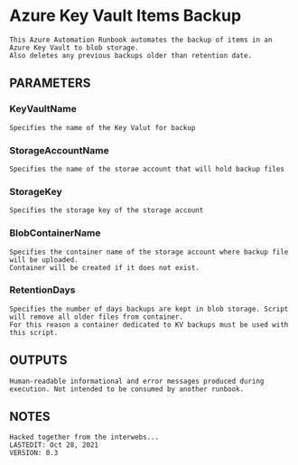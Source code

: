 # Azure Key Vault Items Backup
    This Azure Automation Runbook automates the backup of items in an Azure Key Vault to blob storage.
    Also deletes any previous backups older than retention date.

## PARAMETERS
### KeyVaultName
    Specifies the name of the Key Valut for backup

### StorageAccountName
    Specifies the name of the storae account that will hold backup files

### StorageKey
	Specifies the storage key of the storage account

### BlobContainerName
	Specifies the container name of the storage account where backup file will be uploaded.
    Container will be created if it does not exist.

### RetentionDays
	Specifies the number of days backups are kept in blob storage. Script will remove all older files from container.
    For this reason a container dedicated to KV backups must be used with this script.

## OUTPUTS
	Human-readable informational and error messages produced during execution. Not intended to be consumed by another runbook.

## NOTES
    Hacked together from the interwebs...
    LASTEDIT: Oct 28, 2021 
    VERSION: 0.3